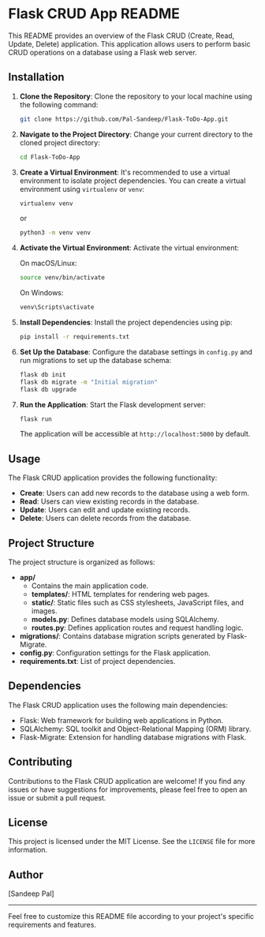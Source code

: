 # Flask CRUD App README

This README provides an overview of the Flask CRUD (Create, Read, Update, Delete) application. This application allows users to perform basic CRUD operations on a database using a Flask web server.

## Installation

1. **Clone the Repository**: Clone the repository to your local machine using the following command:

   ```bash
   git clone https://github.com/Pal-Sandeep/Flask-ToDo-App.git
   ```

2. **Navigate to the Project Directory**: Change your current directory to the cloned project directory:

   ```bash
   cd Flask-ToDo-App
   ```

3. **Create a Virtual Environment**: It's recommended to use a virtual environment to isolate project dependencies. You can create a virtual environment using `virtualenv` or `venv`:

   ```bash
   virtualenv venv
   ```

   or

   ```bash
   python3 -m venv venv
   ```

4. **Activate the Virtual Environment**: Activate the virtual environment:

   On macOS/Linux:
   ```bash
   source venv/bin/activate
   ```

   On Windows:
   ```bash
   venv\Scripts\activate
   ```

5. **Install Dependencies**: Install the project dependencies using pip:

   ```bash
   pip install -r requirements.txt
   ```

6. **Set Up the Database**: Configure the database settings in `config.py` and run migrations to set up the database schema:

   ```bash
   flask db init
   flask db migrate -m "Initial migration"
   flask db upgrade
   ```

7. **Run the Application**: Start the Flask development server:

   ```bash
   flask run
   ```

   The application will be accessible at `http://localhost:5000` by default.

## Usage

The Flask CRUD application provides the following functionality:

- **Create**: Users can add new records to the database using a web form.
- **Read**: Users can view existing records in the database.
- **Update**: Users can edit and update existing records.
- **Delete**: Users can delete records from the database.

## Project Structure

The project structure is organized as follows:

- **app/**
  - Contains the main application code.
  - **templates/**: HTML templates for rendering web pages.
  - **static/**: Static files such as CSS stylesheets, JavaScript files, and images.
  - **models.py**: Defines database models using SQLAlchemy.
  - **routes.py**: Defines application routes and request handling logic.
- **migrations/**: Contains database migration scripts generated by Flask-Migrate.
- **config.py**: Configuration settings for the Flask application.
- **requirements.txt**: List of project dependencies.

## Dependencies

The Flask CRUD application uses the following main dependencies:

- Flask: Web framework for building web applications in Python.
- SQLAlchemy: SQL toolkit and Object-Relational Mapping (ORM) library.
- Flask-Migrate: Extension for handling database migrations with Flask.

## Contributing

Contributions to the Flask CRUD application are welcome! If you find any issues or have suggestions for improvements, please feel free to open an issue or submit a pull request.

## License

This project is licensed under the MIT License. See the `LICENSE` file for more information.

## Author

[Sandeep Pal]

---
Feel free to customize this README file according to your project's specific requirements and features.
